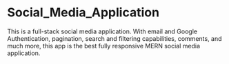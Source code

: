 # Social_Media_Application
This is a full-stack social media application. With email and Google Authentication, pagination, search and filtering capabilities, comments, and much more, this app is the best fully responsive MERN social media application.

